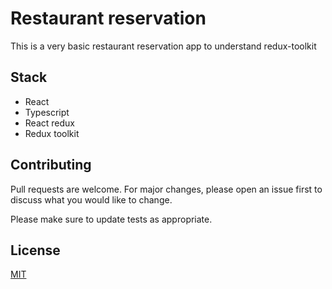 # Restaurant reservation

This is a very basic restaurant reservation app to understand redux-toolkit

## Stack

- React
- Typescript
- React redux
- Redux toolkit

## Contributing
Pull requests are welcome. For major changes, please open an issue first to discuss what you would like to change.

Please make sure to update tests as appropriate.

## License
[MIT](https://choosealicense.com/licenses/mit/)

